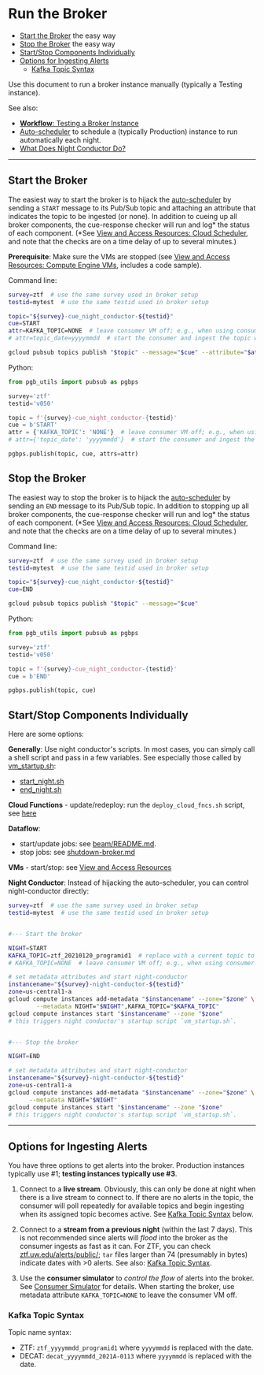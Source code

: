 # Run the Broker

- [Start the Broker](#start-the-broker) the easy way
- [Stop the Broker](#stop-the-broker) the easy way
- [Start/Stop Components Individually](#starting-and-stopping-components-individually)
- [Options for Ingesting Alerts](#options-for-ingesting-alerts)
    - [Kafka Topic Syntax](#kafka-topic-syntax)

Use this document to run a broker instance manually (typically a Testing instance).

See also:
- [__Workflow__: Testing a Broker Instance](test-an-instance.md)
- [Auto-scheduler](auto-scheduler.md) to schedule a (typically Production) instance to run automatically each night.
- [What Does Night Conductor Do?](night-conductor.md)

---

## Start the Broker

The easiest way to start the broker is to hijack the [auto-scheduler](auto-scheduler.md) by sending a `START` message to its Pub/Sub topic and attaching an attribute that indicates the topic to be ingested (or none). In addition to cueing up all broker components, the cue-response checker will run and log* the status of each component. (*See [View and Access Resources: Cloud Scheduler](view-resources.md#csched), and note that the checks are on a time delay of up to several minutes.)

__Prerequisite__: Make sure the VMs are stopped (see [View and Access Resources: Compute Engine VMs](view-resources.md#ce), includes a code sample).

Command line:
```bash
survey=ztf  # use the same survey used in broker setup
testid=mytest  # use the same testid used in broker setup

topic="${survey}-cue_night_conductor-${testid}"
cue=START
attr=KAFKA_TOPIC=NONE  # leave consumer VM off; e.g., when using consumer simulator
# attr=topic_date=yyyymmdd  # start the consumer and ingest the topic with date yyyymmdd

gcloud pubsub topics publish "$topic" --message="$cue" --attribute="$attr"
```

Python:
```python
from pgb_utils import pubsub as pgbps

survey='ztf'
testid='v050'

topic = f'{survey}-cue_night_conductor-{testid}'
cue = b'START'
attr = {'KAFKA_TOPIC': 'NONE'}  # leave consumer VM off; e.g., when using consumer simulator
# attr={'topic_date': 'yyyymmdd'}  # start the consumer and ingest the topic with date yyyymmdd

pgbps.publish(topic, cue, attrs=attr)
```

## Stop the Broker

The easiest way to stop the broker is to hijack the [auto-scheduler](auto-scheduler.md) by sending an `END` message to its Pub/Sub topic. In addition to stopping up all broker components, the cue-response checker will run and log* the status of each component. (*See [View and Access Resources: Cloud Scheduler](view-resources.md#csched), and note that the checks are on a time delay of up to several minutes.)

Command line:
```bash
survey=ztf  # use the same survey used in broker setup
testid=mytest  # use the same testid used in broker setup

topic="${survey}-cue_night_conductor-${testid}"
cue=END

gcloud pubsub topics publish "$topic" --message="$cue"
```

Python:
```python
from pgb_utils import pubsub as pgbps

survey='ztf'
testid='v050'

topic = f'{survey}-cue_night_conductor-{testid}'
cue = b'END'

pgbps.publish(topic, cue)
```


## Start/Stop Components Individually

Here are some options:

__Generally__: Use night conductor's scripts. In most cases, you can simply call a shell script and pass in a few variables. See especially those called by [vm_startup.sh](../../../broker/night_conductor/vm_startup.sh):
- [start_night.sh](../../../broker/night_conductor/start_night/start_night.sh)
- [end_night.sh](../../../broker/night_conductor/end_night/end_night.sh)

__Cloud Functions__ - update/redeploy: run the `deploy_cloud_fncs.sh` script, see [here](view-resources.md#cf)

__Dataflow__:
- start/update jobs: see [beam/README.md](../../../broker/beam/README.md).
- stop jobs: see [shutdown-broker.md](shutdown-broker.md)

__VMs__ - start/stop: see [View and Access Resources](view-resources.md)

__Night Conductor__:
Instead of hijacking the auto-scheduler, you can control night-conductor directly:

```bash
survey=ztf  # use the same survey used in broker setup
testid=mytest  # use the same testid used in broker setup


#--- Start the broker

NIGHT=START
KAFKA_TOPIC=ztf_20210120_programid1  # replace with a current topic to ingest
# KAFKA_TOPIC=NONE  # leave consumer VM off; e.g., when using consumer simulator

# set metadata attributes and start night-conductor
instancename="${survey}-night-conductor-${testid}"
zone=us-central1-a
gcloud compute instances add-metadata "$instancename" --zone="$zone" \
        --metadata NIGHT="$NIGHT",KAFKA_TOPIC="$KAFKA_TOPIC"
gcloud compute instances start "$instancename" --zone "$zone"
# this triggers night conductor's startup script `vm_startup.sh`.


#--- Stop the broker

NIGHT=END

# set metadata attributes and start night-conductor
instancename="${survey}-night-conductor-${testid}"
zone=us-central1-a
gcloud compute instances add-metadata "$instancename" --zone="$zone" \
      --metadata NIGHT="$NIGHT"
gcloud compute instances start "$instancename" --zone "$zone"
# this triggers night conductor's startup script `vm_startup.sh`.
```

---

## Options for Ingesting Alerts

You have three options to get alerts into the broker.
Production instances typically use #1; __testing instances typically use #3__.

1. Connect to a __live stream__. Obviously, this can only be done at night when there is a live stream to connect to. If there are no alerts in the topic, the consumer will poll repeatedly for available topics and begin ingesting when its assigned topic becomes active. See [Kafka Topic Syntax](#kafka-topic-syntax) below.

2. Connect to a __stream from a previous night__ (within the last 7 days). This is not recommended since alerts will *flood* into the broker as the consumer ingests as fast as it can. For ZTF, you can check [ztf.uw.edu/alerts/public/](https://ztf.uw.edu/alerts/public/); `tar` files larger than 74 (presumably in bytes) indicate dates with >0 alerts. See also: [Kafka Topic Syntax](#kafka-topic-syntax).

3. Use the __consumer simulator__ to *control the flow* of alerts into the broker. See [Consumer Simulator](consumer-simulator.md) for details. When starting the broker, use metadata attribute `KAFKA_TOPIC=NONE` to leave the consumer VM off.

### Kafka Topic Syntax

Topic name syntax:

- ZTF: `ztf_yyyymmdd_programid1` where `yyyymmdd` is replaced with the date.
- DECAT: `decat_yyyymmdd_2021A-0113` where `yyyymmdd` is replaced with the date.

